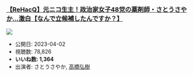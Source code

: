 ### [【ReHacQ】元ニコ生主！政治家女子48党の薬剤師・さとうさやか…激白【なんで立候補したんですか？】](https://www.youtube.com/watch?v=fR_OYX3s2a8)
[![](https://img.youtube.com/vi/fR_OYX3s2a8/sddefault.jpg)](https://www.youtube.com/watch?v=fR_OYX3s2a8)
-   公開日: 2023-04-02
-   視聴数: 78,826
-   **いいね数: 1,364**
-   出演者: さとうさやか, [高橋弘樹](/rehacq_fan/people/高橋弘樹 "wikilink")
